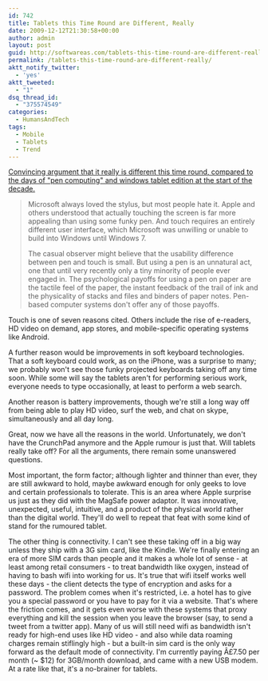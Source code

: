 ```yaml
---
id: 742
title: Tablets this Time Round are Different, Really
date: 2009-12-12T21:30:58+00:00
author: admin
layout: post
guid: http://softwareas.com/tablets-this-time-round-are-different-really
permalink: /tablets-this-time-round-are-different-really/
aktt_notify_twitter:
  - 'yes'
aktt_tweeted:
  - "1"
dsq_thread_id:
  - "375574549"
categories:
  - HumansAndTech
tags:
  - Mobile
  - Tablets
  - Trend
---
```

<a href="http://www.computerworld.com/s/article/9142162/Mike_Elgan_Hello_tablets._Good_bye_netbooks_?taxonomyId=75&pageNumber=1">Convincing argument that it really is different this time round, compared to the days of "pen computing" and windows tablet edition at the start of the decade.</a>

<blockquote>
Microsoft always loved the stylus, but most people hate it. Apple and others understood that actually touching the screen is far more appealing than using some funky pen. And touch requires an entirely different user interface, which Microsoft was unwilling or unable to build into Windows until Windows 7.

The casual observer might believe that the usability difference between pen and touch is small. But using a pen is an unnatural act, one that until very recently only a tiny minority of people ever engaged in. The psychological payoffs for using a pen on paper are the tactile feel of the paper, the instant feedback of the trail of ink and the physicality of stacks and files and binders of paper notes. Pen-based computer systems don't offer any of those payoffs. 
</blockquote>

Touch is one of seven reasons cited. Others include the rise of e-readers, HD video on demand, app stores, and mobile-specific operating systems like Android.

A further reason would be improvements in soft keyboard technologies. That a soft keyboard could work, as on the iPhone, was a surprise to many; we probably won't see those funky projected keyboards taking off any time soon. While some will say the tablets aren't for performing serious work, everyone needs to type occasionally, at least to perform a web search.

Another reason is battery improvements, though we're still a long way off from being able to play HD video, surf the web, and chat on skype, simultaneously and all day long.

Great, now we have all the reasons in the world. Unfortunately, we don't have the CrunchPad anymore and the Apple rumour is just that. Will tablets really take off? For all the arguments, there remain some unanswered questions.

Most important, the form factor; although lighter and thinner than ever, they are still awkward to hold, maybe awkward enough for only geeks to love and certain professionals to tolerate. This is an area where Apple surprise us just as they did with the MagSafe power adaptor. It was innovative, unexpected, useful, intuitive, and a product of the physical world rather than the digital world. They'll do well to repeat that feat with some kind of stand for the rumoured tablet.

The other thing is connectivity. I can't see these taking off in a big way unless they ship with a 3G sim card, like the Kindle. We're finally entering an era of more SIM cards than people and it makes a whole lot of sense - at least among retail consumers - to treat bandwidth like oxygen, instead of having to bash wifi into working for us. It's true that wifi itself works well these days - the client detects the type of encryption and asks for a password. The problem comes when it's restricted, i.e. a hotel has to give you a special password or you have to pay for it via a website. That's where the friction comes, and it gets even worse with these systems that proxy everything and kill the session when you leave the browser (say, to send a tweet from a twitter app). Many of us will still need wifi as bandwidth isn't ready for high-end uses like HD video - and also while data roaming charges remain stiflingly high - but a built-in sim card is the only way forward as the default mode of connectivity. I'm currently paying Â£7.50 per month (~ $12) for 3GB/month download, and came with a new USB modem. At a rate like that, it's a no-brainer for tablets.